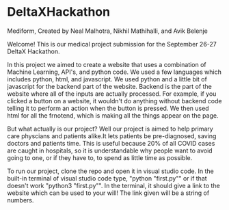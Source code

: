 # DeltaXHackathon
Mediform,  Created by Neal Malhotra, Nikhil Mathihalli, and Avik Belenje







Welcome!
This is our medical project submission for the September 26-27 DeltaX Hackathon.

In this project we aimed to create a website that uses a combination of Machine Learning, API's, and python code. 
We used a few languages which includes python, html, and javascript. We used python and a little bit of javascript for the backend part of the website. Backend is the part of the website where all of the inputs are actually processed. For example, if you clicked a button on a website, it wouldn't do anything without backend code telling it to perform an action when the button is pressed. We then used html for all the frnotend, which is making all the things appear on the page.

But what actually is our project?
Well our project is aimed to help primary care physcians and patients alike.It lets patients be pre-diagnosed, saving doctors and patients time. This is useful because 20% of all COVID cases are caught in hospitals, so it is understandable why people want to avoid going to one, or if they have to, to spend as little time as possible.

To run our project, clone the repo and open it in visual studio code. In the built-in terminal of visual studio code type, "python "first.py"" or if that doesn't work "python3 "first.py"". In the terminal, it should give a link to the website which can be used to your will! The link given will be a string of numbers.
